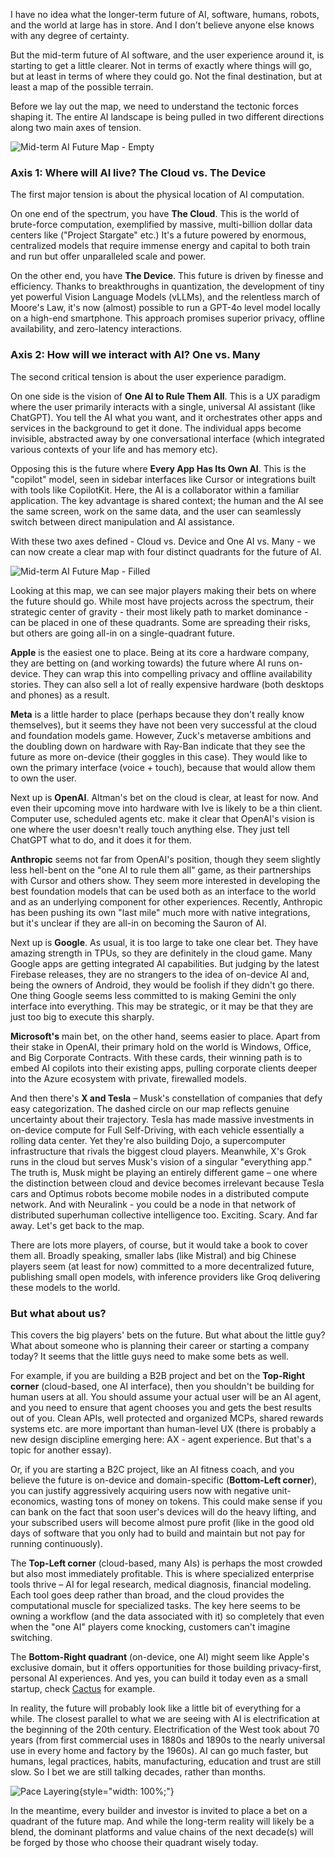I have no idea what the longer-term future of AI, software, humans, robots, and the world at large has in store. And I don't believe anyone else knows with any degree of certainty.

But the mid-term future of AI software, and the user experience around it, is starting to get a little clearer. Not in terms of exactly where things will go, but at least in terms of where they could go. Not the final destination, but at least a map of the possible terrain.

Before we lay out the map, we need to understand the tectonic forces shaping it. The entire AI landscape is being pulled in two different directions along two main axes of tension.

![Mid-term AI Future Map - Empty](./img/mid-term-ai-future-map-empty.png)

### Axis 1: Where will AI live? The Cloud vs. The Device

The first major tension is about the physical location of AI computation.

On one end of the spectrum, you have **The Cloud**. This is the world of brute-force computation, exemplified by massive, multi-billion dollar data centers like ("Project Stargate" etc.) It's a future powered by enormous, centralized models that require immense energy and capital to both train and run but offer unparalleled scale and power.

On the other end, you have **The Device**. This future is driven by finesse and efficiency. Thanks to breakthroughs in quantization, the development of tiny yet powerful Vision Language Models (vLLMs), and the relentless march of Moore's Law, it's now (almost) possible to run a GPT-4o level model locally on a high-end smartphone. This approach promises superior privacy, offline availability, and zero-latency interactions.

### Axis 2: How will we interact with AI? One vs. Many

The second critical tension is about the user experience paradigm.

On one side is the vision of **One AI to Rule Them All**. This is a UX paradigm where the user primarily interacts with a single, universal AI assistant (like ChatGPT). You tell the AI what you want, and it orchestrates other apps and services in the background to get it done. The individual apps become invisible, abstracted away by one conversational interface (which integrated various contexts of your life and has memory etc).

Opposing this is the future where **Every App Has Its Own AI**. This is the "copilot" model, seen in sidebar interfaces like Cursor or integrations built with tools like CopilotKit. Here, the AI is a collaborator within a familiar application. The key advantage is shared context; the human and the AI see the same screen, work on the same data, and the user can seamlessly switch between direct manipulation and AI assistance.

With these two axes defined - Cloud vs. Device and One AI vs. Many - we can now create a clear map with four distinct quadrants for the future of AI.


![Mid-term AI Future Map - Filled](./img/mid-term-ai-future-map-filled.png)



Looking at this map, we can see major players making their bets on where the future should go. While most have projects across the spectrum, their strategic center of gravity - their most likely path to market dominance - can be placed in one of these quadrants. Some are spreading their risks, but others are going all-in on a single-quadrant future.


**Apple** is the easiest one to place. Being at its core a hardware company, they are betting on (and working towards) the future where AI runs on-device. They can wrap this into compelling privacy and offline availability stories. They can also sell a lot of really expensive hardware (both desktops and phones) as a result.


**Meta** is a little harder to place (perhaps because they don't really know themselves), but it seems they have not been very successful at the cloud and foundation models game. However, Zuck's metaverse ambitions and the doubling down on hardware with Ray-Ban indicate that they see the future as more on-device (their goggles in this case). They would like to own the primary interface (voice + touch), because that would allow them to own the user.


Next up is **OpenAI**. Altman's bet on the cloud is clear, at least for now. And even their upcoming move into hardware with Ive is likely to be a thin client. Computer use, scheduled agents etc. make it clear that OpenAI's vision is one where the user doesn't really touch anything else. They just tell ChatGPT what to do, and it does it for them.


**Anthropic** seems not far from OpenAI's position, though they seem slightly less hell-bent on the "one AI to rule them all" game, as their partnerships with Cursor and others show. They seem more interested in developing the best foundation models that can be used both as an interface to the world and as an underlying component for other experiences. Recently, Anthropic has been pushing its own "last mile" much more with native integrations, but it's unclear if they are all-in on becoming the Sauron of AI.


Next up is **Google**. As usual, it is too large to take one clear bet. They have amazing strength in TPUs, so they are definitely in the cloud game. Many Google apps are getting integrated AI capabilities. But judging by the latest Firebase releases, they are no strangers to the idea of on-device AI and, being the owners of Android, they would be foolish if they didn't go there. One thing Google seems less committed to is making Gemini the only interface into everything. This may be strategic, or it may be that they are just too big to execute this sharply.


**Microsoft's** main bet, on the other hand, seems easier to place. Apart from their stake in OpenAI, their primary hold on the world is Windows, Office, and Big Corporate Contracts. With these cards, their winning path is to embed AI copilots into their existing apps, pulling corporate clients deeper into the Azure ecosystem with private, firewalled models.


And then there's **X and Tesla** – Musk's constellation of companies that defy easy categorization. The dashed circle on our map reflects genuine uncertainty about their trajectory. Tesla has made massive investments in on-device compute for Full Self-Driving, with each vehicle essentially a rolling data center. Yet they're also building Dojo, a supercomputer infrastructure that rivals the biggest cloud players. Meanwhile, X's Grok runs in the cloud but serves Musk's vision of a singular "everything app." The truth is, Musk might be playing an entirely different game – one where the distinction between cloud and device becomes irrelevant because Tesla cars and Optimus robots become mobile nodes in a distributed compute network. And with Neuralink - you could be a node in that network of distributed superhuman collective intelligence too. Exciting. Scary. And far away. Let's get back to the map.

There are lots more players, of course, but it would take a book to cover them all. Broadly speaking, smaller labs (like Mistral) and big Chinese players seem (at least for now) committed to a more decentralized future, publishing small open models, with inference providers like Groq delivering these models to the world.

### But what about us?

This covers the big players' bets on the future. But what about the little guy? What about someone who is planning their career or starting a company today? It seems that the little guys need to make some bets as well.

For example, if you are building a B2B project and bet on the **Top-Right corner** (cloud-based, one AI interface), then you shouldn't be building for human users at all. You should assume your actual user will be an AI agent, and you need to ensure that agent chooses you and gets the best results out of you. Clean APIs, well protected and organized MCPs, shared rewards systems etc. are more important than human-level UX (there is probably a new design discipline emerging here: AX - agent experience. But that's a topic for another essay).

Or, if you are starting a B2C project, like an AI fitness coach, and you believe the future is on-device and domain-specific (**Bottom-Left corner**), you can justify aggressively acquiring users now with negative unit-economics, wasting tons of money on tokens. This could make sense if you can bank on the fact that soon user's devices will do the heavy lifting, and your subscribed users will become almost pure profit (like in the good old days of software that you only had to build and maintain but not pay for running continuously).

The **Top-Left corner** (cloud-based, many AIs) is perhaps the most crowded but also most immediately profitable. This is where specialized enterprise tools thrive – AI for legal research, medical diagnosis, financial modeling. Each tool goes deep rather than broad, and the cloud provides the computational muscle for specialized tasks. The key here seems to be owning a workflow (and the data associated with it) so completely that even when the "one AI" players come knocking, customers can't imagine switching.

The **Bottom-Right quadrant** (on-device, one AI) might seem like Apple's exclusive domain, but it offers opportunities for those building privacy-first, personal AI experiences. And yes, you can build it today even as a small startup, check [Cactus](https://cactuscompute.com) for example.

In reality, the future will probably look like a little bit of everything for a while. The closest parallel to what we are seeing with AI is electrification at the beginning of the 20th century. Electrification of the West took about 70 years (from first commercial uses in 1880s and 1890s to the nearly universal use in every home and factory by the 1960s). AI can go much faster, but humans, legal practices, habits, manufacturing, education and trust are still slow. So I bet we are still talking decades, rather than months.

![Pace Layering](./img/pace_layering.jpg){style="width: 100%;"}

In the meantime, every builder and investor is invited to place a bet on a quadrant of the future map. And while the long-term reality will likely be a blend, the dominant platforms and value chains of the next decade(s) will be forged by those who choose their quadrant wisely today.